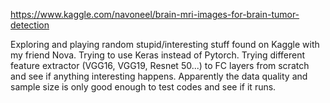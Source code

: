 https://www.kaggle.com/navoneel/brain-mri-images-for-brain-tumor-detection

Exploring and playing random stupid/interesting stuff found on Kaggle with my friend Nova.
Trying to use Keras instead of Pytorch.
Trying different feature extractor (VGG16, VGG19, Resnet 50...) to FC layers from scratch and see if anything interesting happens.
Apparently the data quality and sample size is only good enough to test codes and see if it runs.
